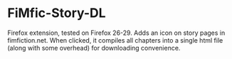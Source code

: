 FiMfic-Story-DL
===============

Firefox extension, tested on Firefox 26-29.
Adds an icon on story pages in fimfiction.net. When clicked, it compiles all chapters into a single html file (along with some overhead) for downloading convenience.
